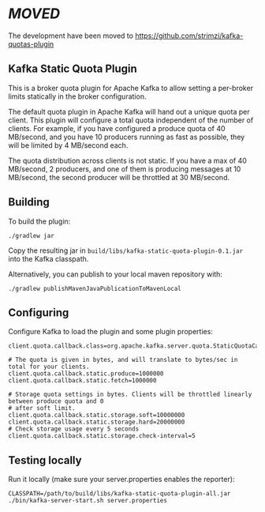 # *MOVED*

The development have been moved to https://github.com/strimzi/kafka-quotas-plugin

## Kafka Static Quota Plugin

This is a broker quota plugin for Apache Kafka to allow setting a per-broker limits statically in
the broker configuration. 

The default quota plugin in Apache Kafka will hand out a unique quota per client. This plugin will configure a total
quota independent of the number of clients. For example, if you have configured a produce
quota of 40 MB/second, and you have 10 producers running as fast as possible, they will be limited by 4 MB/second each. 

The quota distribution across clients is not static. If you have a max of 40 MB/second, 2 producers, and one of them is 
producing messages at 10 MB/second, the second producer will be throttled at 30 MB/second.

## Building

To build the plugin:

```
./gradlew jar
```

Copy the resulting jar in `build/libs/kafka-static-quota-plugin-0.1.jar` into the Kafka classpath.

Alternatively, you can publish to your local maven repository with:

```
./gradlew publishMavenJavaPublicationToMavenLocal
```

## Configuring

Configure Kafka to load the plugin and some plugin properties:

```
client.quota.callback.class=org.apache.kafka.server.quota.StaticQuotaCallback

# The quota is given in bytes, and will translate to bytes/sec in total for your clients.
client.quota.callback.static.produce=1000000
client.quota.callback.static.fetch=1000000

# Storage quota settings in bytes. Clients will be throttled linearly between produce quota and 0
# after soft limit.
client.quota.callback.static.storage.soft=10000000
client.quota.callback.static.storage.hard=20000000
# Check storage usage every 5 seconds
client.quota.callback.static.storage.check-interval=5
```


## Testing locally

Run it locally (make sure your server.properties enables the reporter):

```
CLASSPATH=/path/to/build/libs/kafka-static-quota-plugin-all.jar ./bin/kafka-server-start.sh server.properties
```
